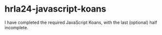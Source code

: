 # hrla24-javascript-koans

I have completed the required JavaScript Koans, with the last (optional) half incomplete.
